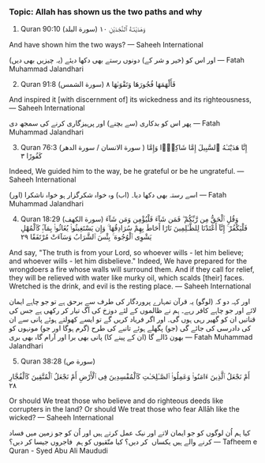 ### Topic: Allah has shown us the two paths and why

1. Quran 90:10 (سورة البلد)
وَهَدَيْنَـٰهُ ٱلنَّجْدَيْنِ ١٠

And have shown him the two ways?
— Saheeh International

(یہ چیزیں بھی دیں) اور اس کو (خیر و شر کے) دونوں رستے بھی دکھا دیئے
— Fatah Muhammad Jalandhari

2. Quran 91:8 (سورة الشمس)
فَأَلْهَمَهَا فُجُورَهَا وَتَقْوَىٰهَا ٨

And inspired it [with discernment of] its wickedness and its righteousness,
— Saheeh International

پھر اس کو بدکاری (سے بچنے) اور پرہیزگاری کرنے کی سمجھ دی
— Fatah Muhammad Jalandhari

3. Quran 76:3 (سورة الانسان / سورة الدهر )
إِنَّا هَدَيْنَـٰهُ ٱلسَّبِيلَ إِمَّا شَاكِرًۭا وَإِمَّا كَفُورًا ٣

Indeed, We guided him to the way, be he grateful or be he ungrateful.
— Saheeh International


(اور) اسے رستہ بھی دکھا دیا۔ (اب) وہ خواہ شکرگزار ہو خواہ ناشکرا
— Fatah Muhammad Jalandhari

4. Quran 18:29 (سورة الكهف)
وَقُلِ ٱلْحَقُّ مِن رَّبِّكُمْ ۖ فَمَن شَآءَ فَلْيُؤْمِن وَمَن شَآءَ فَلْيَكْفُرْ ۚ إِنَّآ أَعْتَدْنَا لِلظَّـٰلِمِينَ نَارًا أَحَاطَ بِهِمْ سُرَادِقُهَا ۚ وَإِن يَسْتَغِيثُوا۟ يُغَاثُوا۟ بِمَآءٍۢ كَٱلْمُهْلِ يَشْوِى ٱلْوُجُوهَ ۚ بِئْسَ ٱلشَّرَابُ وَسَآءَتْ مُرْتَفَقًا ٢٩

And say, "The truth is from your Lord, so whoever wills - let him believe; and whoever wills - let him disbelieve." Indeed, We have prepared for the wrongdoers a fire whose walls will surround them. And if they call for relief, they will be relieved with water like murky oil, which scalds [their] faces. Wretched is the drink, and evil is the resting place.
— Saheeh International

اور کہہ دو کہ (لوگو) یہ قرآن تمہارے پروردگار کی طرف سے برحق ہے تو جو چاہے ایمان لائے اور جو چاہے کافر رہے۔ ہم نے ظالموں کے لئے دوزخ کی آگ تیار کر رکھی ہے جس کی قناتیں ان کو گھیر رہی ہوں گی۔ اور اگر فریاد کریں گے تو ایسے کھولتے ہوئے پانی سے ان کی دادرسی کی جائے گی (جو) پگھلے ہوئے تانبے کی طرح (گرم ہوگا اور جو) مونہوں کو بھون ڈالے گا (ان کے پینے کا) پانی بھی برا اور آرام گاہ بھی بری
— Fatah Muhammad Jalandhari

5. Quran 38:28 (سورة ص)

أَمْ نَجْعَلُ ٱلَّذِينَ ءَامَنُوا۟ وَعَمِلُوا۟ ٱلصَّـٰلِحَـٰتِ كَٱلْمُفْسِدِينَ فِى ٱلْأَرْضِ أَمْ نَجْعَلُ ٱلْمُتَّقِينَ كَٱلْفُجَّارِ ٢٨

Or should We treat those who believe and do righteous deeds like corrupters in the land? Or should We treat those who fear Allāh like the wicked?
— Saheeh International

کیا ہم اُن لوگوں کو جو ایمان لاتے اور نیک عمل کرتے ہیں اور اُن کو جو زمین میں فساد کرنے والے ہیں یکساں  کر دیں؟ کیا متّقیوں کو ہم  فاجروں جیسا کر دیں؟ 
— Tafheem e Quran - Syed Abu Ali Maududi

